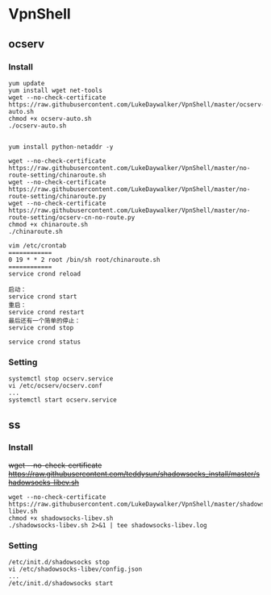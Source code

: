 VpnShell
========
ocserv
------
### Install

    yum update
    yum install wget net-tools
    wget --no-check-certificate https://raw.githubusercontent.com/LukeDaywalker/VpnShell/master/ocserv-auto.sh
    chmod +x ocserv-auto.sh
    ./ocserv-auto.sh

	
	yum install python-netaddr -y

	wget --no-check-certificate https://raw.githubusercontent.com/LukeDaywalker/VpnShell/master/no-route-setting/chinaroute.sh
	wget --no-check-certificate https://raw.githubusercontent.com/LukeDaywalker/VpnShell/master/no-route-setting/chinaroute.py
	wget --no-check-certificate https://raw.githubusercontent.com/LukeDaywalker/VpnShell/master/no-route-setting/ocserv-cn-no-route.py
	chmod +x chinaroute.sh
    ./chinaroute.sh
	
	vim /etc/crontab
	============
	0 19 * * 2 root /bin/sh root/chinaroute.sh
	============
	service crond reload
	
	启动：
	service crond start
	重启：
	service crond restart
	最后还有一个简单的停止：
	service crond stop
	
	service crond status
	
### Setting

    systemctl stop ocserv.service
    vi /etc/ocserv/ocserv.conf
	...
    systemctl start ocserv.service

ss
--
### Install

~~wget --no-check-certificate https://raw.githubusercontent.com/teddysun/shadowsocks_install/master/shadowsocks-libev.sh~~
    
    wget --no-check-certificate https://raw.githubusercontent.com/LukeDaywalker/VpnShell/master/shadowsocks-libev.sh
    chmod +x shadowsocks-libev.sh
    ./shadowsocks-libev.sh 2>&1 | tee shadowsocks-libev.log


### Setting

    /etc/init.d/shadowsocks stop
    vi /etc/shadowsocks-libev/config.json
	...
    /etc/init.d/shadowsocks start